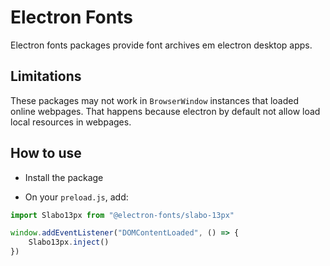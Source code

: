 # Electron Fonts

Electron fonts packages provide font archives em electron desktop apps.

## Limitations

These packages may not work in `BrowserWindow` instances that loaded online webpages. That happens because electron by default not allow load local resources in webpages.

## How to use

* Install the package

* On your `preload.js`, add:

```ts
import Slabo13px from "@electron-fonts/slabo-13px"

window.addEventListener("DOMContentLoaded", () => {
    Slabo13px.inject()
})
```